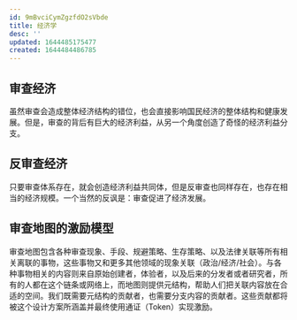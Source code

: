 ```yaml
---
id: 9mBvciCymZgzfdO2sVbde
title: 经济学
desc: ''
updated: 1644485175477
created: 1644484486785
---
```


## 审查经济

虽然审查会造成整体经济结构的错位，也会直接影响国民经济的整体结构和健康发展。但是，审查的背后有巨大的经济利益，从另一个角度创造了奇怪的经济利益分支。


## 反审查经济

只要审查体系存在，就会创造经济利益共同体，但是反审查也同样存在，也存在相当的经济规模。一个当然的反讽是：审查促进了经济发展。

## 审查地图的激励模型

审查地图包含各种审查现象、手段、规避策略、生存策略、以及法律关联等所有相关离联的事物，这些事物又和更多其他领域的现象关联（政治/经济/社会）。与各种事物相关的内容则来自原始创建者，体验者，以及后来的分发者或者研究者，所有的人都在这个链条或网络上，而地图则提供元结构，帮助人们把关联内容放在合适的空间。我们既需要元结构的贡献者，也需要分支内容的贡献者。这些贡献都将被这个设计方案所涵盖并最终使用通证（Token）实现激励。
